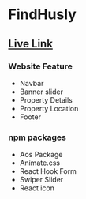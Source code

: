 <H1>FindHusly</H1>
<h2> <a href="https://real-state-assist-9.web.app/">Live Link</a></h2>
<h3>Website Feature</h3>
<ul>
  <li>Navbar</li>
  <li>Banner slider</li>
  <li>Property Details</li>
  <li>Property Location</li>
  <li>Footer</li>
</ul>

<h3>npm packages</h3>
<ul>
  <li>Aos Package</li>
  <li>Animate.css</li>
  <li>React Hook Form</li>
  <li>Swiper Slider</li>
  <li>React icon</li>
</ul>
